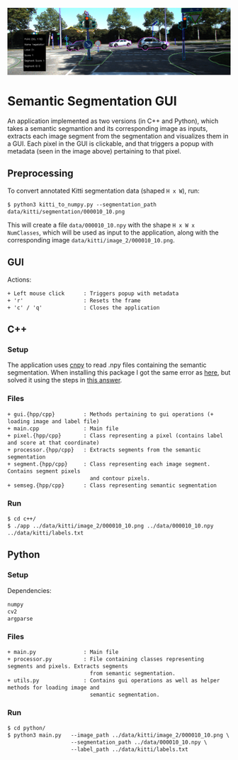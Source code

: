 <p align="center">
    <img src="assets/app.png" width="600"\>
</p>


# Semantic Segmentation GUI

An application implemented as two versions (in C++ and Python), which takes a semantic segmantion and its corresponding image as inputs, extracts each image segment from the segmentation and visualizes them in a GUI. Each pixel in the GUI is clickable, and that triggers a popup with metadata (seen in the image above) pertaining to that pixel. 

## Preprocessing
To convert annotated Kitti segmentation data (shaped `H x W`), run:

```
$ python3 kitti_to_numpy.py --segmentation_path data/kitti/segmentation/000010_10.png
```

This will create a file `data/000010_10.npy` with the shape `H x W x NumClasses`, which will be used
as input to the application, along with the corresponding image `data/kitti/image_2/000010_10.png`.

## GUI
Actions:
```
+ Left mouse click      : Triggers popup with metadata
+ 'r'                   : Resets the frame
+ 'c' / 'q'             : Closes the application
```

## C++
### Setup
The application uses [cnpy](https://github.com/rogersce/cnpy) to read .npy files containing the semantic segmentation.
When installing this package I got the same error as [here](https://github.com/rogersce/cnpy/issues/34), but solved it using
the steps in [this answer](https://github.com/rogersce/cnpy/issues/34#issuecomment-401502398).

### Files
```
+ gui.{hpp/cpp}         : Methods pertaining to gui operations (+ loading image and label file)
+ main.cpp              : Main file
+ pixel.{hpp/cpp}       : Class representing a pixel (contains label and score at that coordinate)
+ processor.{hpp/cpp}   : Extracts segments from the semantic segmentation
+ segment.{hpp/cpp}     : Class representing each image segment. Contains segment pixels
                          and contour pixels.
+ semseg.{hpp/cpp}      : Class representing semantic segmentation
```

### Run
```
$ cd c++/
$ ./app ../data/kitti/image_2/000010_10.png ../data/000010_10.npy ../data/kitti/labels.txt
```

## Python
### Setup
Dependencies:
```
numpy
cv2
argparse
```

### Files
```
+ main.py               : Main file
+ processor.py          : File containing classes representing segments and pixels. Extracts segments
                          from semantic segmentation.
+ utils.py              : Contains gui operations as well as helper methods for loading image and
                          semantic segmentation.
```

### Run
```
$ cd python/
$ python3 main.py   --image_path ../data/kitti/image_2/000010_10.png \
                    --segmentation_path ../data/000010_10.npy \
                    --label_path ../data/kitti/labels.txt
```
